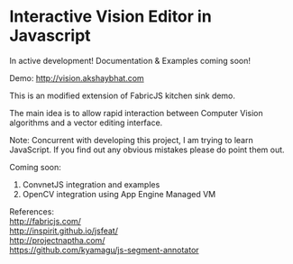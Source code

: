 Interactive Vision Editor in Javascript
================

In active development! Documentation & Examples coming soon!     


Demo: http://vision.akshaybhat.com

This is an modified extension of FabricJS kitchen sink demo.     

The main idea is to allow rapid interaction between Computer Vision algorithms and a vector editing interface.    

Note: Concurrent with developing this project, I am trying to learn JavaScript. If you find out any obvious mistakes please do point them out.     



Coming soon:    
1. ConvnetJS integration and examples    
2. OpenCV integration using App Engine Managed VM     


References:   
http://fabricjs.com/   
http://inspirit.github.io/jsfeat/   
http://projectnaptha.com/   
https://github.com/kyamagu/js-segment-annotator    
